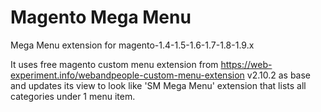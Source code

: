 # Magento Mega Menu
Mega Menu extension for magento-1.4-1.5-1.6-1.7-1.8-1.9.x

It uses free magento custom menu extension from https://web-experiment.info/webandpeople-custom-menu-extension v2.10.2 as base and updates its view to look like 'SM Mega Menu' extension that lists all categories under 1 menu item.